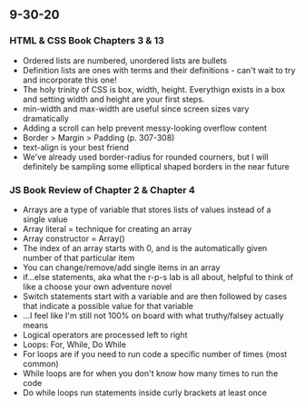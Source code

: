 ## 9-30-20

### HTML & CSS Book Chapters 3 & 13
- Ordered lists are numbered, unordered lists are bullets
- Definition lists are ones with terms and their definitions - can't wait to try and incorporate this one!
- The holy trinity of CSS is box, width, height. Everythign exists in a box and setting width and height are your first steps.
- min-width and max-width are useful since screen sizes vary dramatically
- Adding a scroll can help prevent messy-looking overflow content
- Border > Margin > Padding (p. 307-308)
- text-align is your best friend
- We've already used border-radius for rounded courners, but I will definitely be sampling some elliptical shaped borders in the near future


### JS Book Review of Chapter 2 & Chapter 4
- Arrays are a type of variable that stores lists of values instead of a single value
- Array literal = technique for creating an array
- Array constructor = Array()
- The index of an array starts with 0, and is the automatically given number of that particular item
- You can change/remove/add single items in an array
- if...else statements, aka what the r-p-s lab is all about, helpful to think of like a choose your own adventure novel
- Switch statements start with a variable and are then followed by cases that indicate a possible value for that variable
- ...I feel like I'm still not 100% on board with what truthy/falsey actually means
- Logical operators are processed left to right
- Loops: For, While, Do While
- For loops are if you need to run code a specific number of times (most common)
- While loops are for when you don't know how many times to run the code
- Do while loops run statements inside curly brackets at least once
